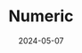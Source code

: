 ---  
layout: startup_page  
title: "Numeric"  
id: "numeric.io"  
permalink: "/numericnumeric.io05072024/"  
website: "https://www.numeric.io/"  
funding_round: "Seed"  
funding_amount: "$10M"  
investors: "Founders Fund, Menlo Ventures, 8VC, Long Journey, Friends & Family Capital"  
about: "Numeric is an AI-powered accounting automation platform designed to reduce manual workload for accountants. It helps automate tasks like technical accounting research, data discrepancy flagging, and month-end close processes, allowing accountants to focus on strategic decision-making. Hundreds of companies already utilize Numeric for improved efficiency and transparency."  
markets: "Fintech, AI, Accounting, Analytics, Artificial Intelligence (AI), FinTech, Software"  
hq: "San Francisco, California, United States"  
founded_year: "2020"  
linkedin: "https://www.linkedin.com/company/numeric-io"  
twitter: "https://twitter.com/numeric_io"  
instagram: ""  
facebook: ""  
crunchbase: "https://www.crunchbase.com/organization/numeric-39a8"  
pitchbook: "https://pitchbook.com/profiles/company/470657-80"  

date_display: "07-May-2024"  
date: "2024-05-07"

# SEO Optimization  
meta_title: "Numeric - Seed Funding ($10M)"  
meta_description: "Numeric, Numeric is an AI-powered accounting automation platform designed to reduce manual workload for accountants. It helps automate tasks like technical acc..."  
meta_keywords: "Numeric, Fintech, AI, Accounting, Analytics, Artificial Intelligence (AI), FinTech, Software, Seed funding"  
canonical_url: "https://startup.projectstartups.com/numericnumeric.io05072024/"  
---